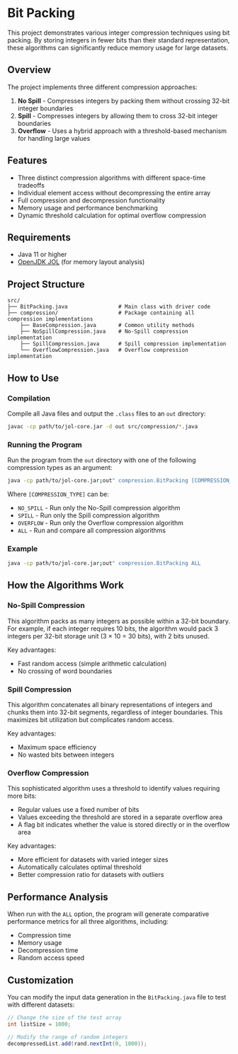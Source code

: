 # Bit Packing

This project demonstrates various integer compression techniques using bit packing. By storing integers in fewer bits than their standard representation, these algorithms can significantly reduce memory usage for large datasets.

## Overview

The project implements three different compression approaches:

1. **No Spill** - Compresses integers by packing them without crossing 32-bit integer boundaries
2. **Spill** - Compresses integers by allowing them to cross 32-bit integer boundaries
3. **Overflow** - Uses a hybrid approach with a threshold-based mechanism for handling large values

## Features

- Three distinct compression algorithms with different space-time tradeoffs
- Individual element access without decompressing the entire array
- Full compression and decompression functionality
- Memory usage and performance benchmarking
- Dynamic threshold calculation for optimal overflow compression

## Requirements

- Java 11 or higher
- [OpenJDK JOL](https://repo1.maven.org/maven2/org/openjdk/jol/jol-core/0.17) (for memory layout analysis)

## Project Structure

```
src/
├── BitPacking.java                # Main class with driver code
├── compression/                   # Package containing all compression implementations
    ├── BaseCompression.java       # Common utility methods
    ├── NoSpillCompression.java    # No-Spill compression implementation
    ├── SpillCompression.java      # Spill compression implementation 
    └── OverflowCompression.java   # Overflow compression implementation
```

## How to Use

### Compilation

Compile all Java files and output the `.class` files to an `out` directory:

```bash
javac -cp path/to/jol-core.jar -d out src/compression/*.java
```

### Running the Program

Run the program from the `out` directory with one of the following compression types as an argument:

```bash
java -cp path/to/jol-core.jar;out" compression.BitPacking [COMPRESSION_TYPE]
```

Where `[COMPRESSION_TYPE]` can be:

- `NO_SPILL` - Run only the No-Spill compression algorithm
- `SPILL` - Run only the Spill compression algorithm
- `OVERFLOW` - Run only the Overflow compression algorithm
- `ALL` - Run and compare all compression algorithms

### Example

```bash
java -cp path/to/jol-core.jar;out" compression.BitPacking ALL
```

## How the Algorithms Work

### No-Spill Compression

This algorithm packs as many integers as possible within a 32-bit boundary. For example, if each integer requires 10 bits, the algorithm would pack 3 integers per 32-bit storage unit (3 × 10 = 30 bits), with 2 bits unused.

Key advantages:
- Fast random access (simple arithmetic calculation)
- No crossing of word boundaries

### Spill Compression

This algorithm concatenates all binary representations of integers and chunks them into 32-bit segments, regardless of integer boundaries. This maximizes bit utilization but complicates random access.

Key advantages:
- Maximum space efficiency
- No wasted bits between integers

### Overflow Compression

This sophisticated algorithm uses a threshold to identify values requiring more bits:
- Regular values use a fixed number of bits
- Values exceeding the threshold are stored in a separate overflow area
- A flag bit indicates whether the value is stored directly or in the overflow area

Key advantages:
- More efficient for datasets with varied integer sizes
- Automatically calculates optimal threshold
- Better compression ratio for datasets with outliers

## Performance Analysis

When run with the `ALL` option, the program will generate comparative performance metrics for all three algorithms, including:

- Compression time
- Memory usage
- Decompression time
- Random access speed

## Customization

You can modify the input data generation in the `BitPacking.java` file to test with different datasets:

```java
// Change the size of the test array
int listSize = 1000;

// Modify the range of random integers
decompressedList.add(rand.nextInt(0, 1000));
```
